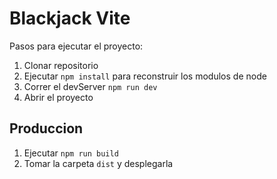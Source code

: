 # Blackjack Vite

Pasos para ejecutar el proyecto:

1. Clonar repositorio
2. Ejecutar ```npm install``` para reconstruir los modulos de node
3. Correr el devServer ```npm run dev```
4. Abrir el proyecto

## Produccion

1. Ejecutar ```npm run build```
2. Tomar la carpeta ```dist``` y desplegarla